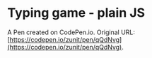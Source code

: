 # Typing game - plain JS

A Pen created on CodePen.io. Original URL: [https://codepen.io/zunit/pen/qQdNvg](https://codepen.io/zunit/pen/qQdNvg).


